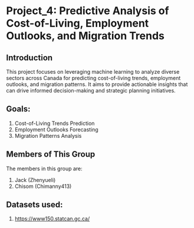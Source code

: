 # Project_4: Predictive Analysis of Cost-of-Living, Employment Outlooks, and Migration Trends

## Introduction

This project focuses on leveraging machine learning to analyze diverse sectors across Canada for predicting cost-of-living trends, employment outlooks, and migration patterns. It aims to provide actionable insights that can drive informed decision-making and strategic planning initiatives.

## Goals:

1. Cost-of-Living Trends Prediction
2. Employment Outlooks Forecasting
3. Migration Patterns Analysis


## Members of This Group

The members in this group are:
1. Jack (Zhenyueli)
2. Chisom (Chimanny413)   

## Datasets used:
1. https://www150.statcan.gc.ca/
   
